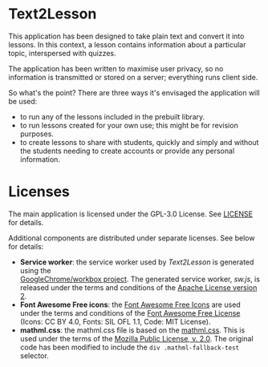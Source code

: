 # Text2Lesson

This application has been designed to take plain text and convert it into
lessons. In this context, a lesson contains information about a particular
topic, interspersed with quizzes.

The application has been written to maximise user privacy, so no information is
transmitted or stored on a server; everything runs client side.

So what's the point? There are three ways it's envisaged the application will be
used:

- to run any of the lessons included in the prebuilt library.
- to run lessons created for your own use; this might be for revision purposes.
- to create lessons to share with students, quickly and simply and without the
  students needing to create accounts or provide any personal information.

# Licenses

The main application is licensed under the GPL-3.0 License. See
[LICENSE](./LICENSE) for details.

Additional components are distributed under separate licenses. See below for
details:

- **Service worker**: the service worker used by _Text2Lesson_ is generated
  using the  
  [GoogleChrome/workbox project](https://github.com/GoogleChrome/workbox). The
  generated service worker, _sw.js_, is released under the terms and conditions
  of the
  [Apache License version 2](https://www.apache.org/licenses/LICENSE-2.0.txt).
- **Font Awesome Free icons**: the
  [Font Awesome Free Icons](https://fontawesome.com/) are used under the terms
  and conditions of the
  [Font Awesome Free License](https://fontawesome.com/license/free) (Icons: CC
  BY 4.0, Fonts: SIL OFL 1.1, Code: MIT License).
- **mathml.css**: the mathml.css file is based on the
  [mathml.css](https://github.com/fred-wang/mathml.css). This is used under the
  terms of the [Mozilla Public License, v. 2.0](http://mozilla.org/MPL/2.0/).
  The original code has been modified to include the `div .mathml-fallback-test`
  selector.
